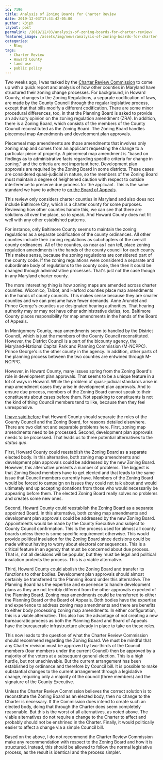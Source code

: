 ```yaml
---
id: 7196
title: Analysis of Zoning Boards for Charter Review
date: 2019-12-03T17:43:42-05:00
author: k3jph
layout: post
permalink: /2019/12/03/analysis-of-zoning-boards-for-charter-review/
featured_image: /assets/img/news/analysis-of-zoning-boards-for-charter-review.webp
categories:
  - Blog
tags:
  - Charter Review
  - Howard County
  - land use
  - public policy
---
```

Two weeks ago, I was tasked by the [Charter Review
Commission](https://cc.howardcountymd.gov/About-Us/Commissions-Task-Forces-and-Special-Reports/Charter-Review-Commission-2019)
to come up with a quick report and analysis of how other counties
in Maryland have structured their zoning change processes. For
background, in Howard County, changes to the Zoning Regulations, a
separate codification of laws, are made by the County Council through
the regular legislative process, except that that bills modify a
different codification. There are some minor procedural differences,
too, in that the Planning Board is asked to provide an advisory
opinion on the zoning regulation amendment (ZRA). In addition, there
is a Zoning Board, which consists of the members of the County
Council reconstituted as the Zoning Board. The Zoning Board handles
piecemeal map Amendments and development plan approvals.

Piecemeal map amendments are those amendments that involves only
zoning map and comes from an applicant requesting the change to a
particular piece of property. A piecemeal map amendment is "based
on findings as to administrative facts regarding specific criteria
for change in zoning," and the criteria are not important here.
Development plan approvals are required by the Zoning Board in some
districts. These cases are considered quasi-judicial in nature, so
the members of the Zoning Board must maintain a degree of heightened
caution with respect to outside interference to preserve due process
for the applicant. This is the same standard we have to adhere to
[on the Board of
Appeals](https://cc.howardcountymd.gov/Zoning-Land-Use/Board-of-Appeals).

This review only considers charter counties in Maryland and also
does not include Baltimore City, which is a charter county for some
purposes. Reviewing how other counties handle this, we can see that
there are solutions all over the place, so to speak. And Howard
County does not fit well with any other established patterns.

For instance, only Baltimore County seems to maintain the zoning
regulations as a separate codification of the county ordinances.
All other counties include their zoning regulations as subchapters
of the overall county ordinances. All of the counties, as near as
I can tell, place zoning regulation amendments in the hands of the
county council for each county. This makes sense, because the zoning
regulations are considered part of the county code. If the zoning
regulations were considered a separate and subordinate body of
regulations to the county code, then then it could be changed through
administrative processes. That's just not the case though in any
Maryland charter county.

The more interesting thing is how zoning maps are amended across
charter counties. Wicomico, Talbot, and Harford counties place map
amendments in the hands of county councils. This makes sense because
they are smaller counties and we can presume have fewer demands.
Anne Arundel and Prince George's counties use designated hearing
authorities. That hearing authority may or may not have other
administrative duties, too. Baltimore County places responsibility
for map amendments in the hands of the Board of Appeals.

In Montgomery County, map amendments seem to handled by the District
Council, which is just the members of the County Council reconstituted.
However, the District Council is a part of the bicounty agency, the
Maryland-National Capital Park and Planning Commission (M-NCPPC).
Prince George's is the other county in the agency. In addition,
other parts of the planning process between the two counties are
entwined through M-NCPPC.

However, in Howard County, many issues spring from the Zoning Board's
role in development plan approvals. That seems to be a unique feature
in a lot of ways in Howard. While the problem of quasi-judicial
standards arise in map amendment cases they arise in development
plan approvals. And to ensure due process, members of the Zoning
Board cannot speak to their constituents about cases before them.
Not speaking to constituents is not the kind of thing Council members
tend to like, because then they feel unresponsive.

[I have said
before](/2019/02/09/howard-county-should-free-the-zoning-board/)
that Howard County should separate the roles of the County Council
and the Zoning Board, for reasons detailed elsewhere. There are two
distinct and separable problems here. First, zoning map amendments
need to be processed. Second, development plan approvals needs to
be processed. That leads us to three potential alternatives to the
_status quo_.

First, Howard County could reestablish the Zoning Board as a separate
elected body. In this alternative, both zoning map amendments and
development plan approvals could be addressed by the new Zoning
Board. However, this alternative presents a number of problems. The
biggest is that Zoning Board members have to get elected and that
leads to the same issue that Council members currently have. Members
of the Zoning Board would be forced to campaign on issues they could
not talk about and would ultimately end up accepting donations from
those who would necessarily be appearing before them. The elected
Zoning Board really solves no problems and creates some new ones.

Second, Howard County could reestablish the Zoning Board as a
separate appointed Board. In this alternative, both zoning map
amendments and development plan approvals could be addressed by the
new Zoning Board. Appointments would be made by the County Executive
and subject to County Council confirmation. This is the process
used for almost all county boards unless there is some specific
requirement otherwise. This would provide political insulation for
the Zoning Board since decisions could be made without having to
worry about electoral consequences. This is a critical feature in
an agency that must be concerned about due process. That is, not
all decisions will be popular, but they must be legal and political
insulation protects the process. This is a viable alternative.

Third, Howard County could abolish the Zoning Board and transfer
its functions to other bodies. Development plan approvals should
almost certainly be transferred to the Planning Board under this
alternative. The Planning Board has the expertise and experience
to handle development plans as they are not terribly different from
the other approvals expected of the Planning Board. Zoning map
amendments could be transferred to either the Planning Board _or_
the Board of Appeals. Both bodies have the expertise and experience
to address zoning map amendments and there are benefits to either
body processing zoning map amendments. In either configuration,
this is a viable alternative. This also has the advantage of not
creating a new bureaucratic process as both the Planning Board and
Board of Appeals have the bureaucratic infrastructure already in
place to take on these roles.

This now leads to the question of what the Charter Review Commission
should recommend regarding the Zoning Board. We must be mindful
that any Charter revision must be approved by two-thirds of the
Council members (four members under the current Council) then be
approved by a majority of the voters at a subsequent general election.
This is a high hurdle, but not unachievable. But the current
arrangement has been established by ordinance and therefore by
Council bill. It is possible to make substantial changes to the
current arrangement through a legislative change, requiring only a
majority of the council (three members) and the signature of the
County Executive.

Unless the Charter Review Commission believes the correct solution
is to reconstitute the Zoning Board as an elected body, then no
change to the Charter is necessary. If the Commission does intend
to create such an elected body, doing that through the Charter does
seem completely reasonable. But this is the worst of all alternatives,
as noted above. The viable alternatives do not require a change to
the Charter to affect and probably should not be enshrined in the
Charter. Finally, it would politically easier to affect a change
via a simple Council bill.

Based on the above, I do not recommend the Charter Review Commission
make any recommendation with respect to the Zoning Board and how
it is structured. Instead, this should be allowed to follow the
normal legislative process, as the result is identical and the
process simpler.
